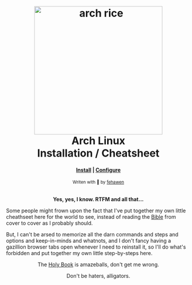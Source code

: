 <h1 align="center">
	<a href="https://github.com/fehawen/arch-rice">
		<img alt="arch rice" src="https://user-images.githubusercontent.com/36552788/51067962-869ce980-1617-11e9-892b-53df540776b5.png" width="350">
	</a>
	<br>Arch Linux
	<br>Installation / Cheatsheet
</h1>

<div align="center">
	<h4>
		<a href="./docs/INSTALL.md">Install</a> |
		<a href="./docs/CONFIGURE.md">Configure</a>
	</h4>
</div>

<div align="center">
	<sub>Writen with 🖤 by
	<a href="https://github.com/fehawen">fehawen</a>
	</sub>
</div>
<br>

<p align="center">
	<b>Yes, yes, I know. RTFM and all that...</b>
</p>

Some people might frown upon the fact that I've put together my own little cheathseet here for the world to see, instead of reading the [Bible](https://wiki.archlinux.org) from cover to cover as I probably should.

But, I can't be arsed to memorize all the darn commands and steps and options and keep-in-minds and whatnots, and I don't fancy having a gazillion browser tabs open whenever I need to reinstall it, so I'll do what's forbidden and put together my own little step-by-steps here.

<p align="center">
The <a href="https://wiki.archlinux.org">Holy Book</a> is amazeballs, don't get me wrong.
</p>

<p align="center">
Don't be haters, alligators.
</p>
